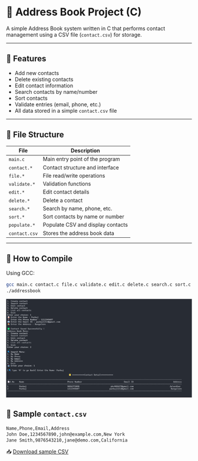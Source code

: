 # 📇 Address Book Project (C)

A simple Address Book system written in C that performs contact management using a CSV file (`contact.csv`) for storage.

---

## 🚀 Features

- Add new contacts
- Delete existing contacts
- Edit contact information
- Search contacts by name/number
- Sort contacts
- Validate entries (email, phone, etc.)
- All data stored in a simple `contact.csv` file

---

## 📁 File Structure

| File         | Description                            |
|--------------|----------------------------------------|
| `main.c`     | Main entry point of the program        |
| `contact.*`  | Contact structure and interface        |
| `file.*`     | File read/write operations             |
| `validate.*` | Validation functions                   |
| `edit.*`     | Edit contact details                   |
| `delete.*`   | Delete a contact                       |
| `search.*`   | Search by name, phone, etc.            |
| `sort.*`     | Sort contacts by name or number        |
| `populate.*` | Populate CSV and display contacts      |
| `contact.csv`| Stores the address book data           |

---

## 🔧 How to Compile

Using GCC:

```bash
gcc main.c contact.c file.c validate.c edit.c delete.c search.c sort.c populate.c -o addressbook
./addressbook
```
![Demo](demo.png)

## 🧪 Sample `contact.csv`

```csv
Name,Phone,Email,Address
John Doe,1234567890,john@example.com,New York
Jane Smith,9876543210,jane@demo.com,California
```

📥 [Download sample CSV](contact.csv)
